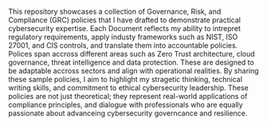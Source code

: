 This repository showcases a collection of Governance, Risk, and Compliance (GRC) policies that I have drafted to
demonstrate practical cybersecurity expertise. Each Document reflects  my ability to intrepret regulatory
requirements, apply industy frameworks such as NIST, ISO 27001, and CIS controls, and translate them into 
accountable policies. Polices span accross different areas such as Zero Trust architecture, cloud governance, threat
intelligence and data protection. These are designed to be adaptable accross sectors and align with operational 
realities.
By sharing these sample policies, I aim to highlight my stragetic thinking, technical writing skills, and commitment
to ethical cybersecurity leadership. These policies are not just theoretical; they represent real-world applications
of compliance principles, and dialogue with professionals who are equally passionate about advanceing cybersecurity
governcance and resilience.
